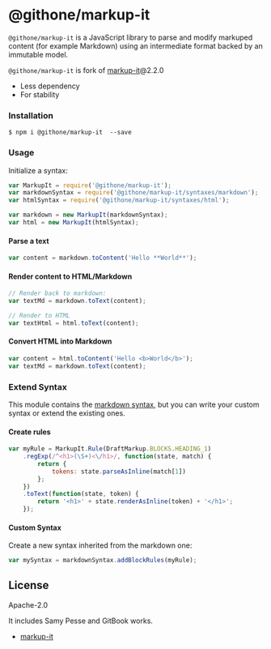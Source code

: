 # @githone/markup-it

`@githone/markup-it` is a JavaScript library to parse and modify markuped content (for example Markdown) using an intermediate format backed by an immutable model.

`@githone/markup-it` is fork of [markup-it](https://github.com/GitbookIO/markup-it)@2.2.0

- Less dependency
- For stability

### Installation

```
$ npm i @githone/markup-it  --save
```

### Usage

Initialize a syntax:

```js
var MarkupIt = require('@githone/markup-it');
var markdownSyntax = require('@githone/markup-it/syntaxes/markdown');
var htmlSyntax = require('@githone/markup-it/syntaxes/html');

var markdown = new MarkupIt(markdownSyntax);
var html = new MarkupIt(htmlSyntax);
```

#### Parse a text

```js
var content = markdown.toContent('Hello **World**');
```

#### Render content to HTML/Markdown

```js
// Render back to markdown:
var textMd = markdown.toText(content);

// Render to HTML
var textHtml = html.toText(content);
```

#### Convert HTML into Markdown

```js
var content = html.toContent('Hello <b>World</b>');
var textMd = markdown.toText(content);
```

### Extend Syntax

This module contains the [markdown syntax](./syntaxes/markdown), but you can write your custom syntax or extend the existing ones.

#### Create rules

```js
var myRule = MarkupIt.Rule(DraftMarkup.BLOCKS.HEADING_1)
    .regExp(/^<h1>(\S+)<\/h1>/, function(state, match) {
        return {
            tokens: state.parseAsInline(match[1])
        };
    })
    .toText(function(state, token) {
        return '<h1>' + state.renderAsInline(token) + '</h1>';
    });
```

#### Custom Syntax

Create a new syntax inherited from the markdown one:

```js
var mySyntax = markdownSyntax.addBlockRules(myRule);
```

## License

Apache-2.0

It includes Samy Pesse and GitBook works.

- [markup-it](https://github.com/GitbookIO/markup-it)

